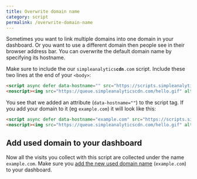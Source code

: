```yaml
---
title: Overwrite domain name
category: script
permalink: /overwrite-domain-name
---
```


Sometimes you want to link multiple domains into one domain in your dashboard. Or you want to use a different domain then people see in their browser address bar. You can overwrite the default domain name by specifying its hostname.

Make sure to include the our <code>simpleanalytics<strong>cdn</strong>.com</code> script. Include these two lines at the end of your `<body>`:

<!-- prettier-ignore -->
```html
<script async defer data-hostname="" src="https://scripts.simpleanalyticscdn.com/latest.js"></script>
<noscript><img src="https://queue.simpleanalyticscdn.com/hello.gif" alt=""></noscript>
```

You see that we added an attribute (`data-hostname=""`) to the script tag. If you add your domain to it (eg `example.com`) it will look like this:

<!-- prettier-ignore -->
```html
<script async defer data-hostname="example.com" src="https://scripts.simpleanalyticscdn.com/latest.js"></script>
<noscript><img src="https://queue.simpleanalyticscdn.com/hello.gif" alt=""></noscript>
```

## Add used domain to your dashboard

Now all the visits you collect with this script are collected under the name `example.com`. Make sure you [add the new used domain name](https://simpleanalytics.com/websites/add) (`example.com`) to your dashboard.
